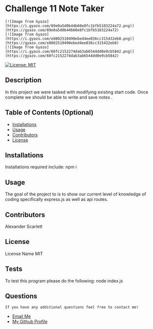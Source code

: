 # Challenge 11 Note Taker
    [![Image from Gyazo](https://i.gyazo.com/89e0a5d0b44b60e8fc1bfb5103224a72.png)](https://gyazo.com/89e0a5d0b44b60e8fc1bfb5103224a72)
    [![Image from Gyazo](https://i.gyazo.com/e8802510490ebed4ee836cc315432eb8.png)](https://gyazo.com/e8802510490ebed4ee836cc315432eb8)
    [![Image from Gyazo](https://i.gyazo.com/60fc2152274dab3ab6544dd0e9cb5842.png)](https://gyazo.com/60fc2152274dab3ab6544dd0e9cb5842)
  [![License: MIT](https://img.shields.io/badge/License-MIT-yellow.svg)](https://opensource.org/licenses/MIT) 

 ## Description
   In this project we were tasked with modifying existing start code. Once complete we should be able to write and save notes . 
  
  ## Table of Contents (Optional)
  
  - [Installations](#installations)
  - [Usage](#usage)
  - [Contributors](#contributors)
  - [License](#license)
  
  ## Installations
  Installations required include:
 npm i

  
  ## Usage
  
 The goal of the project to is to show our current level of knowledge of coding specifically express.js as well as api routes.
      
  
  ## Contributors
  
  Alexander Scarlett
  
  
 ## License

 License Name MIT
  
  ## Tests
  To test this program please do the following:
node index.js
  
## Questions
    If you have any additional questions feel free to contact me!
  <ul>
       <li> <a href='mailto://undefined?subject="contact me&body"="hi" '> Email Me </a> </li>
        <li> <a href='https://github.com/undefined'> My Github Profile </a> </li>
    </ul>
